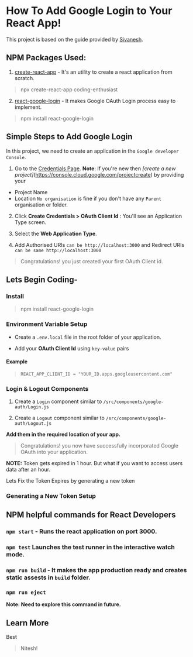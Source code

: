 # How To Add Google Login to Your React App!

This project is based on the guide provided by [Sivanesh](https://dev.to/sivaneshs/add-google-login-to-your-react-apps-in-10-mins-4del).

## NPM Packages Used:

1. [create-react-app](https://create-react-app.dev/) - It's an utility to create a react application from scratch.

> npx create-react-app coding-enthusiast

2. [react-google-login](https://github.com/anthonyjgrove/react-google-login) - It makes Google OAuth Login process easy to implement.

> npm install react-google-login

## Simple Steps to Add Google Login

In this project, we need to create an application in the `Google developer Console`.

1. Go to the [Credentials Page](https://console.cloud.google.com/projectselector2/apis/credentials?pli=1&supportedpurview=project). **Note**: If you're new then _[create a new project]_(https://console.cloud.google.com/projectcreate) by providing your

- Project Name
- Location `No organisation` is fine if you don't have any `Parent` organisation or folder.

2. Click **Create Credentials > OAuth Client Id** : You'll see an Application Type screen.

3. Select the **Web Application Type**.

4. Add Authorised URIs `can be http://localhost:3000` and Redirect URIs `can be same http://localhost:3000`

> Congratulations! you just created your first OAuth Client id.

## Lets Begin Coding-

### Install

> npm install react-google-login

### Environment Variable Setup

- Create a `.env.local` file in the root folder of your application.

- Add your **OAuth Client Id** using `key-value` pairs

#### Example

> `REACT_APP_CLIENT_ID = "YOUR_ID.apps.googleusercontent.com"`

### Login & Logout Components

1. Create a `Login` component similar to `/src/components/google-auth/Login.js`

2. Create a `Logout` component similar to `/src/components/google-auth/Logout.js`

**Add them in the required location of your app.**

> Congratulations! you now have successfully incorporated Google OAuth into your application.

**NOTE:** Token gets expired in 1 hour. But what if you want to access users data after an hour.

Lets Fix the Token Expires by generating a new token

### Generating a New Token Setup

## NPM helpful commands for React Developers

### `npm start` - Runs the react application on port 3000.

### `npm test` Launches the test runner in the interactive watch mode.

### `npm run build` - It makes the app production ready and creates static assests in `build` folder.

### `npm run eject`

**Note: Need to explore this command in future.**

## Learn More

Best

> Nitesh!
